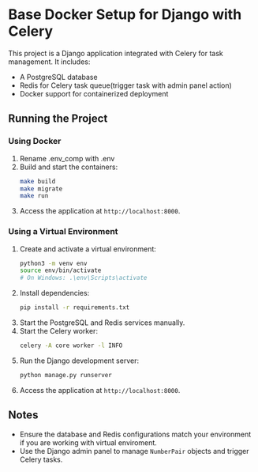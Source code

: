 # Base Docker Setup for Django with Celery

This project is a Django application integrated with Celery for task management. It includes:
- A PostgreSQL database
- Redis for Celery task queue(trigger task with admin panel action)
- Docker support for containerized deployment

## Running the Project

### Using Docker
1. Rename .env_comp with .env
2. Build and start the containers:
   ```bash
   make build
   make migrate
   make run
   ```
3. Access the application at `http://localhost:8000`.

### Using a Virtual Environment
1. Create and activate a virtual environment:
   ```bash
   python3 -m venv env
   source env/bin/activate  
   # On Windows: .\env\Scripts\activate
   ```
2. Install dependencies:
   ```bash
   pip install -r requirements.txt
   ```
3. Start the PostgreSQL and Redis services manually.
4. Start the Celery worker:
   ```bash
   celery -A core worker -l INFO
   ```
5. Run the Django development server:
   ```bash
   python manage.py runserver
   ```
6. Access the application at `http://localhost:8000`.

## Notes
- Ensure the database and Redis configurations match your environment if you are working with virtual enviroment.
- Use the Django admin panel to manage `NumberPair` objects and trigger Celery tasks.
